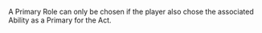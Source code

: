 A Primary Role can only be chosen if the player also chose the associated Ability as a Primary for the Act.